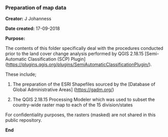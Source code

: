 ### Preparation of map data

**Creator:** J Johanness

**Date created:** 17-09-2018

**Purpose:** 

The contents of this folder specifically deal with the procedures conducted prior to the land cover change analysis performed by QGIS 2.18.15 [Semi-Automatic Classification (SCP) Plugin] (https://plugins.qgis.org/plugins/SemiAutomaticClassificationPlugin/).

These include;

1. The preparation of the ESRI Shapefiles sourced by the [Database of Global Administrative Areas] (https://gadm.org/)

2. The QGIS 2.18.15 Processing Modeler which was used to subset the country-wide raster map to each of the 15 division/states 

For confidentiality purposes, the rasters (masked) are not shared in this public repository.

**End**

